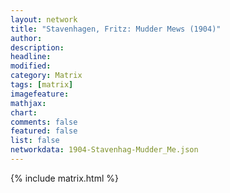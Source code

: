```yaml
---
layout: network
title: "Stavenhagen, Fritz: Mudder Mews (1904)"
author:
description:
headline:
modified:
category: Matrix
tags: [matrix]
imagefeature: 
mathjax: 
chart: 
comments: false
featured: false
list: false
networkdata: 1904-Stavenhag-Mudder_Me.json
---
```

{% include matrix.html %}
